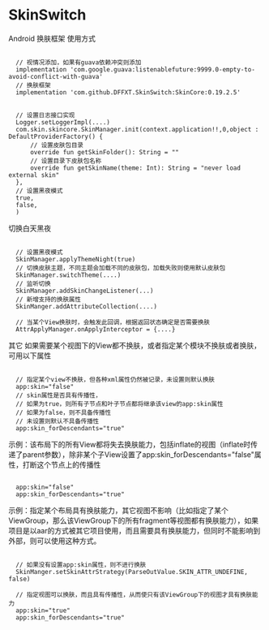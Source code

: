 # SkinSwitch
Android 换肤框架
使用方式
<pre><code>
  // 视情况添加，如果有guava依赖冲突则添加
  implementation 'com.google.guava:listenablefuture:9999.0-empty-to-avoid-conflict-with-guava'
  // 换肤框架
  implementation 'com.github.DFFXT.SkinSwitch:SkinCore:0.19.2.5'
</code></pre>


<pre><code>
  // 设置日志接口实现
  Logger.setLoggerImpl(....)
  com.skin.skincore.SkinManager.init(context.application!!,0,object : DefaultProviderFactory() {
      // 设置皮肤包目录
      override fun getSkinFolder(): String = ""
      // 设置目录下皮肤包名称
      override fun getSkinName(theme: Int): String = "never load external skin"
  },
  // 设置黑夜模式
  true,
  false,
  )
</code></pre>
切换白天黑夜
<pre><code>
  // 设置黑夜模式
  SkinManager.applyThemeNight(true)
  // 切换皮肤主题，不同主题会加载不同的皮肤包，加载失败则使用默认皮肤包
  SkinManager.switchTheme(....)
  // 监听切换
  SkinManager.addSkinChangeListener(...)
  // 新增支持的换肤属性
  SkinManger.addAttributeCollection(....)

  // 当某个View换肤时，会触发此回调，根据返回状态确定是否需要换肤
  AttrApplyManager.onApplyInterceptor = {....}
</code></pre>

其它
如果需要某个视图下的View都不换肤，或者指定某个模块不换肤或者换肤，可用以下属性
<pre><code>
  // 指定某个view不换肤，但各种xml属性仍然被记录，未设置则默认换肤
  app:skin="false"
  // skin属性是否具有传播性，
  // 如果为true，则所有子节点和叶子节点都将继承该view的app:skin属性
  // 如果为false，则不具备传播性
  // 未设置则默认不具备传播性
  app:skin_forDescendants="true"
</code></pre>
示例：该布局下的所有View都将失去换肤能力，包括inflate的视图（inflate时传递了parent参数），除非某个子View设置了app:skin_forDescendants="false"属性，打断这个节点上的传播性
<pre><code>
  app:skin="false"
  app:skin_forDescendants="true"
</code></pre>

示例：指定某个布局具有换肤能力，其它视图不影响（比如指定了某个ViewGroup，那么该ViewGroup下的所有fragment等视图都有换肤能力），如果项目是以aar的方式被其它项目使用，而且需要具有换肤能力，但同时不能影响到外部，则可以使用这种方式。
<pre><code>
  // 如果没有设置app:skin属性，则不进行换肤
  SkinManger.setSkinAttrStrategy(ParseOutValue.SKIN_ATTR_UNDEFINE, false)

  // 指定视图可以换肤，而且具有传播性，从而使只有该ViewGroup下的视图才具有换肤能力
  app:skin="true"
  app:skin_forDescendants="true"
</code></pre>



